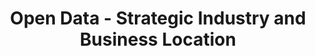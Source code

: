 ---
schema: default
title: Open Data - Strategic Industry and Business Location
organization: Argyll and Bute Council
notes: >-
    Strategic Industry and Business Location in the 2015 Local Development Plan
resources:
  - name: Open Data - Strategic Industry and Business Location FEATURE LAYER
  - url: >-
      
  - format: FEATURE LAYER
license: 
category:

  - LDP
  - Local Development Plan
  - Business
  - Planning
maintainer: Argyll and Bute Council
maintainer_email: someone@example.com
---